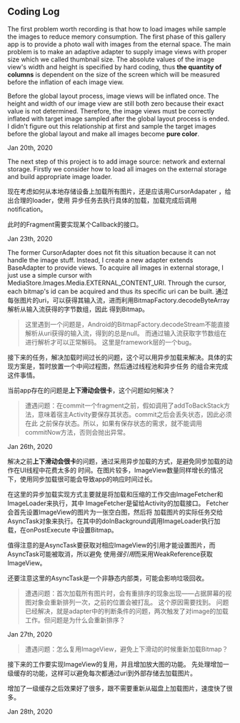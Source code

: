 ## Coding Log
The first problem worth recording is that how to load images while sample the images
to reduce memory consumption. The first phase of this gallery app is to provide a photo 
wall with images from the eternal space. The main problem is to make an adaptive adapter to 
supply image views with proper size which we called thumbnail size.  The absolute values of the image view's width
and height is specified by hard coding, thus **the quantity of columns** is dependent on the size of the 
screen which will be measured before the inflation of each image view. 

Before the global layout process, image views will be inflated once. The height and width of our image view 
are still both zero because their exact value is not determined. Therefore, the image views must be 
correctly inflated with target image sampled after the global layout process is ended. I didn't figure out this relationship at first and sample
the target images before the global layout and make all images become **pure color**.  

Jan 20th, 2020

The next step of this project is to add image source: network and external storage.
Firstly we consider how to load all images on the external storage and build appropriate image
loader.

现在考虑如何从本地存储设备上加载所有图片，还是应该用CursorAdapater ，给出合理的loader，使用
异步任务去执行具体的加载，加载完成后调用notification。

此时的Fragment需要实现某个Callback的接口。

Jan 23th, 2020

The former CursorAdapter does not fit this situation because it can not handle the image stuff. Instead, I create
a new adapter extends BaseAdapter to provide views. To acquire all images in external storage, I just use a simple 
cursor with MediaStore.Images.Media.EXTERNAL_CONTENT_URI. Through the cursor, each bitmap's id can be acquired
and thus its specific uri can be built.
通过每张图片的uri，可以获得其输入流，进而利用BitmapFactory.decodeByteArray解析从输入流获得的字节数组，因此
得到Bitmap。

>这里遇到一个问题是，Android的BitmapFactory.decodeStream不能直接解析从uri获得的输入流，得到的总是null。
而通过输入流获取字节数组在进行解析才可以正常解码。 这里是framework层的一个bug。
>

接下来的任务，解决加载时间过长的问题，这个可以用异步加载来解决。具体的实现方案是，暂时放置一个中间过程图，然后通过线程池和异步任务
的组合来完成这件事情。

当前app存在的问题是**上下滑动会很卡**，这个问题如何解决？

>遭遇问题：在commit一个fragment之前，假如调用了addToBackStack方法，意味着宿主Activity要保存其状态。commit之后会丢失状态，因此必须在此
之前保存状态。所以，如果有保存状态的需求，就不能调用commitNow方法，否则会抛出异常。

Jan 26th, 2020

解决之前**上下滑动会很卡**的问题，通过采用异步加载的方式，是避免同步加载的动作在UI线程中花费太多的
时间。在图片较多，ImageView数量同样增长的情况下，使用同步加载很可能会导致app的响应时间过长。

在这里的异步加载实现方式主要就是将加载和压缩的工作交由ImageFetcher和ImageLoader来执行，其中
ImageFetcher是留给Activity的加载接口。 Fetcher会首先设置ImageView的图片为一张空白图，然后将
加载图片的实际任务交给AsyncTask对象来执行。在其中的doInBackground调用ImageLoader执行加载，在onPostExecute
中设置Bitmap。

值得注意的是AsyncTask要获取对相应ImageView的引用才能设置图片，而AsyncTask可能被取消，所以避免
使用*强引用*而采用WeakReference获取ImageView。

还要注意这里的AsyncTask是一个非静态内部类，可能会影响垃圾回收。

>遭遇问题：首次加载所有图片时，会有重排序的现象出现——占据屏幕的视图对象会重新排列一次，之前的位置会被打乱。
这个原因需要找到。
问题已经解决，就是adapter中的判断条件的问题，两次触发了对image的加载工作。但问题是为什么会重新排序？

Jan 27th, 2020

>遭遇问题：怎么复用ImageView，避免上下滑动的时候重新加载Bitmap？

接下来的工作要实现ImageView的复用，并且增加放大图的功能。
先处理增加一级缓存的功能，这样可以避免每次都通过uri到外部存储去加载图片。

增加了一级缓存之后效果好了很多，跟不需要重新从磁盘上加载图片，速度快了很多。

Jan 28th, 2020